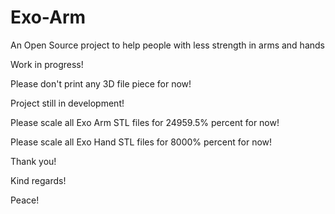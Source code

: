 # Exo-Arm
An Open Source project to help people with less strength in arms and hands

Work in progress!

Please don't print any 3D file piece for now!

Project still in development!

Please scale all Exo Arm STL files for 24959.5% percent for now!

Please scale all Exo Hand STL files for 8000% percent for now!

Thank you!

Kind regards!

Peace!
